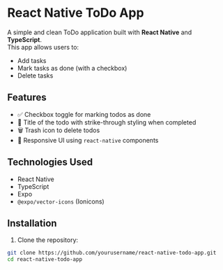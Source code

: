# React Native ToDo App

A simple and clean ToDo application built with **React Native** and **TypeScript**.  
This app allows users to:

- Add tasks
- Mark tasks as done (with a checkbox)
- Delete tasks

## Features

- ✅ Checkbox toggle for marking todos as done
- 📝 Title of the todo with strike-through styling when completed
- 🗑️ Trash icon to delete todos
- 📱 Responsive UI using `react-native` components

## Technologies Used

- React Native
- TypeScript
- Expo
- `@expo/vector-icons` (Ionicons)

## Installation

1. Clone the repository:

```bash
git clone https://github.com/yourusername/react-native-todo-app.git
cd react-native-todo-app
```
